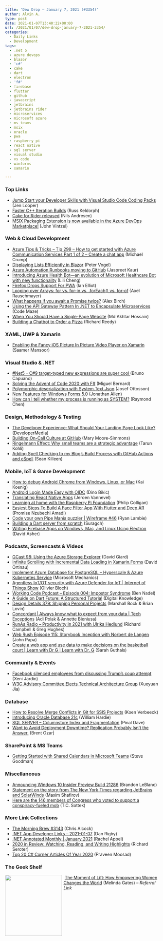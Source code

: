 ```yaml
---
title: 'Dew Drop – January 7, 2021 (#3354)'
author: Alvin A.
type: post
date: 2021-01-07T13:40:22+00:00
url: /2021/01/07/dew-drop-january-7-2021-3354/
categories:
  - Daily Links
  - Development
tags:
  - .net 5
  - azure devops
  - blazor
  - 'c#'
  - cake
  - dart
  - electron
  - 'f#'
  - firebase
  - flutter
  - github
  - javascript
  - jetbrains
  - jetbrains rider
  - microservices
  - microsoft azure
  - ms teams
  - msix
  - oracle
  - pwa
  - raspberry pi
  - react native
  - sql server
  - visual studio
  - vs code
  - winforms
  - xamarin

---
```

### <a name="top"></a>Top Links

  * <a href="https://techcommunity.microsoft.com/t5/educator-developer-blog/jump-start-your-developer-skills-with-visual-studio-code-coding/ba-p/2036765?WT.mc_id=DOP-MVP-4025064" target="_blank" rel="noopener">Jump Start your Developer Skills with Visual Studio Code Coding Packs</a> (Jen Looper)
  * <a href="https://devblogs.microsoft.com/cppblog/faster-c-iteration-builds/?WT.mc_id=DOP-MVP-4025064" target="_blank" rel="noopener">Faster C++ Iteration Builds</a> (Russ Keldorph)
  * <a href="https://cakebuild.net/blog/2021/01/cake-for-rider" target="_blank" rel="noopener">Cake for Rider released</a> (Nils Andresen)
  * <a href="https://techcommunity.microsoft.com/t5/msix-blog/msix-packaging-extension-is-now-available-in-the-azure-devops/ba-p/2037333?WT.mc_id=DOP-MVP-4025064" target="_blank" rel="noopener">MSIX Packaging Extension is now available in the Azure DevOps Marketplace!</a> (John Vintzel)



### <a name="web"></a>Web & Cloud Development

  * <a href="https://microsoft.github.io/AzureTipsAndTricks/blog/tip299.html" target="_blank" rel="noopener">Azure Tips & Tricks &#8211; Tip 299 &#8211; How to get started with Azure Communication Services Part 1 of 2 &#8211; Create a chat app</a> (Michael Crump)
  * <a href="https://visualstudiomagazine.com/articles/2021/01/06/blazor-lists.aspx" target="_blank" rel="noopener">Displaying Lists Efficiently in Blazor</a> (Peter Vogel)
  * <a href="https://techcommunity.microsoft.com/t5/azure-governance-and-management/azure-automation-runbooks-moving-to-github/ba-p/2039337?WT.mc_id=DOP-MVP-4025064" target="_blank" rel="noopener">Azure Automation Runbooks moving to GitHub</a> (Jaspreet Kaur)
  * <a href="https://azure.microsoft.com/blog/introducing-azure-health-bot-an-evolution-of-microsoft-healthcare-bot-with-new-functionality/?WT.mc_id=DOP-MVP-4025064" target="_blank" rel="noopener">Introducing Azure Health Bot—an evolution of Microsoft Healthcare Bot with new functionality</a> (Lili Cheng)
  * <a href="http://www.i-programmer.info/news/87-web-development/14261-firefox-drops-support-for-pwa.html" target="_blank" rel="noopener">Firefox Drops Support For PWA</a> (Ian Elliot)
  * <a href="http://feedproxy.google.com/~r/2ality/~3/8EsUgHmnyQ4/looping-over-arrays.html" target="_blank" rel="noopener">Looping over Arrays: for vs. for-in vs. .forEach() vs. for-of</a> (Axel Rauschmayer)
  * <a href="https://blog.scottlogic.com/2021/01/07/await-twice.html" target="_blank" rel="noopener">What happens if you await a Promise twice?</a> (Alex Birch)
  * <a href="https://code-maze.com/api-gateway-pattern-dotnet-encapsulate-microservices/" target="_blank" rel="noopener">Using the API Gateway Pattern In .NET to Encapsulate Microservices</a> (Code Maze)
  * <a href="https://www.telerik.com/blogs/when-you-should-have-single-page-website" target="_blank" rel="noopener">When You Should Have a Single-Page Website</a> (Md Akhtar Hossain)
  * <a href="https://www.telerik.com/blogs/building-chatbot-to-order-pizza" target="_blank" rel="noopener">Building a Chatbot to Order a Pizza</a> (Richard Reedy)



### <a name="silverlight"></a>XAML, UWP & Xamarin

  * <a href="https://medium.com/@prototypemakers/enabling-the-fancy-ios-picture-in-picture-video-player-on-xamarin-ec0cf29dc3ed?source=rss-f82e8a07929a------2" target="_blank" rel="noopener">Enabling the Fancy iOS Picture In Picture Video Player on Xamarin</a> (Saamer Mansoor)



### <a name="dotnet"></a>Visual Studio & .NET

  * <a href="http://feedproxy.google.com/~r/elbruno/~3/zJlAmGIjsMg/" target="_blank" rel="noopener">#Net5 – C#9 target-typed new expressions are super cool </a> (Bruno Capuano)
  * <a href="https://blog.miguelbernard.com/advent-of-code-2020-fsharp/" target="_blank" rel="noopener">Solving the Advent of Code 2020 with F#</a> (Miguel Bernard)
  * <a href="https://josef.codes/polymorphic-deserialization-with-system-text-json/" target="_blank" rel="noopener">Polymorphic deserialization with System.Text.Json</a> (Josef Ottosson)
  * <a href="https://www.infoq.com/news/2021/01/WinForms-5/?utm_campaign=infoq_content&utm_source=infoq&utm_medium=feed&utm_term=global" target="_blank" rel="noopener">New Features for Windows Forms 5.0</a> (Jonathan Allen)
  * <a href="https://devblogs.microsoft.com/oldnewthing/20210106-00/?p=104669" target="_blank" rel="noopener">How can I tell whether my process is running as SYSTEM?</a> (Raymond Chen)



### <a name="design"></a>Design, Methodology & Testing

  * <a href="https://developermedia.com/developer-experience-landing-page/" target="_blank" rel="noopener">The Developer Experience: What Should Your Landing Page Look Like?</a> (DeveloperMedia)
  * <a href="https://github.blog/2021-01-06-building-on-call-culture-at-github/" target="_blank" rel="noopener">Building On-Call Culture at GitHub</a> (Mary Moore-Simmons)
  * <a href="http://blogs.quovantis.com/ringelmann-effect-why-small-teams-are-a-strategic-advantage/" target="_blank" rel="noopener">Ringelmann Effect: Why small teams are a strategic advantage</a> (Tarun Kohli)
  * <a href="https://seankilleen.com/2021/01/adding-spell-checking-to-my-blogs-build-process-with-github-actions-and-cspell/" target="_blank" rel="noopener">Adding Spell Checking to my Blog’s Build Process with GitHub Actions and cSpell</a> (Sean Killeen)



### <a name="mobile"></a>Mobile, IoT & Game Development

  * <a href="https://raygun.com/blog/debug-android-chrome/" target="_blank" rel="noopener">How to debug Android Chrome from Windows, Linux, or Mac</a> (Kai Koenig)
  * <a href="https://developer.okta.com/blog/2021/01/06/android-login" target="_blank" rel="noopener">Android Login Made Easy with OIDC</a> (Dino Bikic)
  * <a href="https://vannevel.net/posts/translating-react-native-apps" target="_blank" rel="noopener">Translating React Native Apps</a> (Jeroen Vannevel)
  * <a href="https://www.raspberrypi.org/blog/learning-at-home-with-the-raspberry-pi-foundation/" target="_blank" rel="noopener">Learning at home with the Raspberry Pi Foundation</a> (Philip Colligan)
  * <a href="https://medium.com/flutter-community/easiest-steps-to-build-a-face-filter-app-with-flutter-and-deep-ar-c020037d893d?source=rss----86fb29d7cc6a---4" target="_blank" rel="noopener">Easiest Steps To Build A Face Filter App With Flutter and Deep AR</a> (Promise Nzubechi Amadi)
  * <a href="https://www.raspberrypi.org/blog/code-your-own-pipe-mania-puzzler-wireframe-46/" target="_blank" rel="noopener">Code your own Pipe Mania puzzler | Wireframe #46</a> (Ryan Lambie)
  * <a href="https://medium.com/flutter-community/building-a-dart-server-from-scratch-2ee0cf88948?source=rss----86fb29d7cc6a---4" target="_blank" rel="noopener">Building a Dart server from scratch</a> (Suragch)
  * <a href="https://www.infoq.com/articles/firebase-electron-native-app/?utm_campaign=infoq_content&utm_source=infoq&utm_medium=feed&utm_term=global" target="_blank" rel="noopener">Writing Firebase Apps on Windows, Mac, and Linux Using Electron</a> (David Asher)



### <a name="podcasts"></a>Podcasts, Screencasts & Videos

  * <a href="http://DavidGiard.com/2021/01/07/GCast98UsingTheAzureStorageExplorer.aspx" target="_blank" rel="noopener">GCast 98: Using the Azure Storage Explorer</a> (David Giard)
  * <a href="http://www.youtube.com/watch?v=7jooNOmc7m8" target="_blank" rel="noopener">Infinite Scrolling with Incremental Data Loading in Xamarin.Forms</a> (David Ortinau)
  * <a href="http://www.youtube.com/watch?v=F6df3HV6kP0" target="_blank" rel="noopener">Implement Azure Database for PostgreSQL &#8211; Hyperscale & Azure Kubernetes Service</a> (Microsoft Mechanics)
  * <a href="https://channel9.msdn.com/Shows/Internet-of-Things-Show/Agentless-IoTOT-security-with-Azure-Defender-for-IoT?WT.mc_id=DOP-MVP-4025064" target="_blank" rel="noopener">Agentless IoT/OT security with Azure Defender for IoT | Internet of Things Show</a> (Olivier Bloch)
  * <a href="https://www.bennadel.com/blog/3959-working-code-podcast-episode-004-impostor-syndrome.htm" target="_blank" rel="noopener">Working Code Podcast &#8211; Episode 004: Impostor Syndrome</a> (Ben Nadel)
  * <a href="https://www.youtube.com/watch?v=TX9l-rgqp6o&feature=share&ab_channel=DigitalKnowledge" target="_blank" rel="noopener">A Guide on Dart Future: A Structured Tutorial</a> (Digital Knowledge)
  * <a href="https://designdetails.simplecast.com/episodes/379-shipping-personal-projects-odJXcIY7" target="_blank" rel="noopener">Design Details 379: Shipping Personal Projects</a> (Marshall Bock & Brian Lovin)
  * <a href="https://channel9.msdn.com/Series/Tech-Exceptions/Concordant-Always-know-what-to-expect-from-your-data?WT.mc_id=DOP-MVP-4025064" target="_blank" rel="noopener">Concordant | Always know what to expect from your data | Tech Exceptions</a> (Adi Polak & Annette Bieniusa)
  * <a href="http://feedproxy.google.com/~r/RunaAsRadioWma/~3/_2dGAsn8zoo/default.aspx" target="_blank" rel="noopener">RunAs Radio &#8211; Productivity in 2021 with Ulrika Hedlund</a> (Richard Campbell & Greg Hughes)
  * <a href="https://webrush.io/episodes/episode-115-storybook-inception-with-norbert-de-langen-by94C3V_" target="_blank" rel="noopener">Web Rush Episode 115: Storybook Inception with Norbert de Langen</a> (John Papa)
  * <a href="https://channel9.msdn.com/Shows/Learn-with-Dr-G/Create-a-web-app-and-use-data-to-make-decisions-on-the-basketball-court?WT.mc_id=DOP-MVP-4025064" target="_blank" rel="noopener">Create a web app and use data to make decisions on the basketball court | Learn with Dr G | Learn with Dr. G</a> (Sarah Guthals)



### <a name="events"></a>Community & Events

  * <a href="https://boingboing.net/2021/01/06/facebook-silenced-employees-from-discussing-trumps-coup-attempt.html" target="_blank" rel="noopener">Facebook silenced employees from discussing Trump&#8217;s coup attempt</a> (Xeni Jardin)
  * <a href="https://www.w3.org/blog/news/archives/8846" target="_blank" rel="noopener">W3C Advisory Committee Elects Technical Architecture Group</a> (Xueyuan Jia)



### <a name="sql"></a>Database

  * <a href="http://feedproxy.google.com/~r/MSSQLTips-LatestSqlServerTips/~3/mE2PyPeIvw4/" target="_blank" rel="noopener">How to Resolve Merge Conflicts in Git for SSIS Projects</a> (Koen Verbeeck)
  * <a href="https://blogs.oracle.com/introducing-oracle-database-21c-v2" target="_blank" rel="noopener">Introducing Oracle Database 21c</a> (William Hardie)
  * <a href="https://blog.sqlauthority.com/2021/01/07/sql-server-columnstore-index-and-fragementation/?utm_source=rss&utm_medium=rss&utm_campaign=sql-server-columnstore-index-and-fragementation" target="_blank" rel="noopener">SQL SERVER – Columnstore Index and Fragmentation</a> (Pinal Dave)
  * <a href="http://feedproxy.google.com/~r/BrentOzar-SqlServerDba/~3/-dQLHE43OdI/" target="_blank" rel="noopener">Want to Avoid Deployment Downtime? Replication Probably Isn’t the Answer.</a> (Brent Ozar)



### <a name="sp"></a>SharePoint & MS Teams

  * <a href="https://petri.com/getting-started-with-shared-calendars-in-microsoft-teams?utm_source=rss&utm_medium=rss&utm_campaign=getting-started-with-shared-calendars-in-microsoft-teams" target="_blank" rel="noopener">Getting Started with Shared Calendars in Microsoft Teams</a> (Steve Goodman)



### <a name="misc"></a>Miscellaneous

  * <a href="https://blogs.windows.com/windows-insider/2021/01/06/announcing-windows-10-insider-preview-build-21286/?WT.mc_id=WD-MVP-4025064" target="_blank" rel="noopener">Announcing Windows 10 Insider Preview Build 21286</a> (Brandon LeBlanc)
  * <a href="https://blog.jetbrains.com/teamcity/2021/01/statement-on-the-story-from-the-new-york-times-regarding-jetbrains-and-solarwinds/" target="_blank" rel="noopener">Statement on the story from The New York Times regarding JetBrains and SolarWinds</a> (Maxim Shafirov)
  * <a href="https://www.theverge.com/2021/1/7/22218285/twitter-facebook-trump-coup" target="_blank" rel="noopener">Here are the 146 members of Congress who voted to support a conspiracy-fueled mob</a> (T.C. Sottek)



### <a name="links"></a>More Link Collections

  * <a href="http://feedproxy.google.com/~r/ReflectivePerspective/~3/7tyZm1InQbY/" target="_blank" rel="noopener">The Morning Brew #3143</a> (Chris Alcock)
  * <a href="https://links.danrigby.com/2021/01/app-developer-links-2021-01-07/" target="_blank" rel="noopener">.NET App Developer Links &#8211; 2021-01-07</a> (Dan Rigby)
  * <a href="https://blog.jetbrains.com/dotnet/2021/01/06/net-annotated-monthly-january-2021/" target="_blank" rel="noopener">.NET Annotated Monthly | January 2021</a> (Rachel Appel)
  * <a href="http://seroter.com/2021/01/06/2020-in-review-watching-reading-and-writing-highlights/" target="_blank" rel="noopener">2020 in Review: Watching, Reading, and Writing Highlights</a> (Richard Seroter)
  * <a href="https://www.c-sharpcorner.com/article/top-20-articles-of-year-2020/" target="_blank" rel="noopener">Top 20 C# Corner Articles Of Year 2020</a> (Praveen Moosad)



### <a name="shelf"></a>The Geek Shelf

<a href="https://www.amazon.com/Moment-Lift-Empowering-Women-Changes/dp/1250313570/?tag=amavin-20" target="_blank" rel="noopener"><img loading="lazy" decoding="async" width="187" height="200" align="left" style="margin: 0px 5px 0px 0px; border: 0px currentcolor; border-image: none; float: left; display: inline; background-image: none;" src="https://m.media-amazon.com/images/I/71LESEKiazL._AC_UL320_.jpg" border="0" /></a>&nbsp;<a href="https://www.amazon.com/Moment-Lift-Empowering-Women-Changes/dp/1250313570/?tag=amavin-20" target="_blank" rel="noopener">The Moment of Lift: How Empowering Women Changes the World</a> (Melinda Gates) _&#8211; Referral Link_